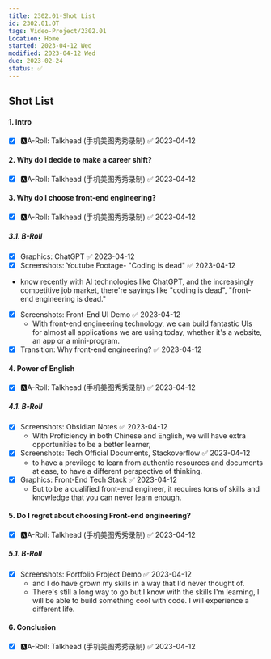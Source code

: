 ```yaml
---
title: 2302.01-Shot List
id: 2302.01.OT
tags: Video-Project/2302.01
Location: Home
started: 2023-04-12 Wed
modified: 2023-04-12 Wed
due: 2023-02-24 
status: ✅
---
```

## Shot List
#### 1. Intro
- [x] 🅰️A-Roll: Talkhead (手机美图秀秀录制) ✅ 2023-04-12
#### 2. Why do I decide to make a career shift?
- [x] 🅰️A-Roll: Talkhead (手机美图秀秀录制) ✅ 2023-04-12
#### 3. Why do I choose front-end engineering?
- [x] 🅰️A-Roll: Talkhead (手机美图秀秀录制) ✅ 2023-04-12
##### 3.1. B-Roll
- [x] Graphics: ChatGPT ✅ 2023-04-12
- [x] Screenshots: Youtube Footage- "Coding is dead" ✅ 2023-04-12
 - know recently with AI technologies like ChatGPT, and the increasingly competitive job market, there're sayings like "coding is dead", "front-end engineering is dead." 
- [x] Screenshots: Front-End UI Demo ✅ 2023-04-12
	- With front-end engineering technology, we can build fantastic UIs for almost all applications we are using today, whether it's a website, an app or a mini-program. 
- [x] Transition: Why front-end engineering? ✅ 2023-04-12
#### 4. Power of English
- [x] 🅰️A-Roll: Talkhead (手机美图秀秀录制) ✅ 2023-04-12
##### 4.1. B-Roll
- [x] Screenshots: Obsidian Notes ✅ 2023-04-12
	- With Proficiency in both Chinese and English, we will have extra opportunities to be a better learner, 
- [x] Screenshots: Tech Official Documents, Stackoverflow ✅ 2023-04-12
	- to have a previlege to learn from authentic resources and documents at ease, to have a different perspective of thinking. 
- [x] Graphics: Front-End Tech Stack ✅ 2023-04-12
	- But to be a qualified front-end engineer, it requires tons of skills and knowledge that you can never learn enough.  
#### 5. Do I regret about choosing Front-end engineering?
- [x] 🅰️A-Roll: Talkhead (手机美图秀秀录制) ✅ 2023-04-12
##### 5.1. B-Roll
- [x] Screenshots: Portfolio Project Demo ✅ 2023-04-12
	- and I do have grown my skills in a way that I'd never thought of. 
	- There's still a long way to go but I know with the skills I'm learning, I will be able to build something cool with code. I will experience a different life. 
#### 6. Conclusion 
- [x] 🅰️A-Roll: Talkhead (手机美图秀秀录制) ✅ 2023-04-12